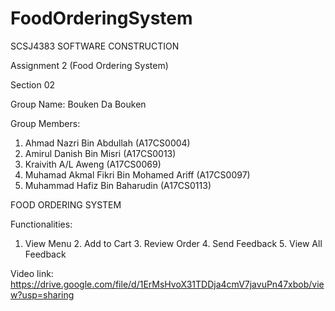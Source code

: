 # FoodOrderingSystem

SCSJ4383 SOFTWARE CONSTRUCTION

Assignment 2 (Food Ordering System)

Section 02

Group Name: Bouken Da Bouken

Group Members:
1. Ahmad Nazri Bin Abdullah (A17CS0004)
2. Amirul Danish Bin Misri (A17CS0013)
3. Kraivith A/L Aweng (A17CS0069)
4. Muhamad Akmal Fikri Bin Mohamed Ariff (A17CS0097)
5. Muhammad Hafiz Bin Baharudin (A17CS0113)

FOOD ORDERING SYSTEM

Functionalities:
  1. View Menu
	2. Add to Cart
	3. Review Order
	4. Send Feedback
	5. View All Feedback

Video link: https://drive.google.com/file/d/1ErMsHvoX31TDDja4cmV7javuPn47xbob/view?usp=sharing
